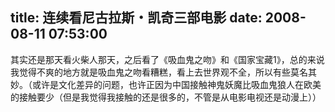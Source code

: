 title: 连续看尼古拉斯・凯奇三部电影
date: 2008-08-11 07:53:00
---

其实还是那天看火柴人那天，之后看了《吸血鬼之吻》和《国家宝藏1》，总的来说我觉得不爽的地方就是吸血鬼之吻看糟糕，看上去世界观不全，所以有些莫名其妙。（或许是文化差异的问题，也许正因为中国接触神鬼妖魔比吸血鬼狼人在欧美的接触要少（但是我觉得我接触的还是很多的，不管是从电影电视还是动漫上））
